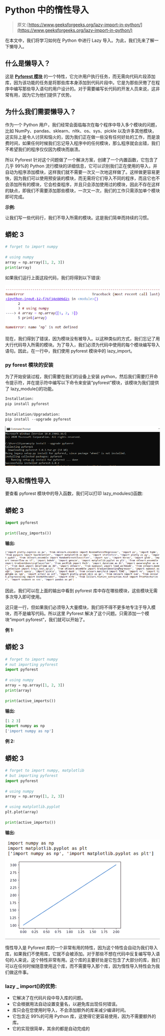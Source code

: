 # Python 中的惰性导入

> 原文:[https://www.geeksforgeeks.org/lazy-import-in-python/](https://www.geeksforgeeks.org/lazy-import-in-python/)

在本文中，我们将学习如何在 Python 中进行 Lazy 导入。为此，我们先来了解一下懒导入。

## **什么是懒导入？**

这是 [**Pyforest 模块**](https://www.geeksforgeeks.org/python-pyforest-library/) 的一个特性，它允许用户执行任务，而无需向代码片段添加库，因为该功能的任务是将那些库本身添加到代码片段中。它是为那些厌倦了在程序中编写那些导入语句的用户设计的。对于需要编写长代码的开发人员来说，这非常有用，因为它为他们提供了优势。

## **为什么我们需要懒导入？**

作为一个 Python 用户，我们经常会面临每次在每个程序中导入多个模块的问题，比如 NumPy、pandas、sklearn、nltk、os、sys、pickle 以及许多其他模块，这实际上是令人讨厌和恼火的，因为我们正在做一些没有任何好处的工作，而是浪费时间，如果任何时候我们忘记导入程序中的任何模块，那么程序就会出错，我们不希望我们的程序仅仅因为模块而崩溃。

所以 Pyforest 针对这个问题做了一个解决方案，创建了一个内置函数，它包含了几乎 99%的 Python 流行模块的详细信息，它可以识别我们正在使用的导入，并自动为程序添加模块，这样我们就不需要一次又一次地这样做了。这样做更容易更快，因为我们可以使用预安装的模块，而无需将它们导入不同的程序，而且它也不会添加所有的模块，它会检查程序，并且只会添加使用过的模块，因此不存在这样的缺点，即我们不需要添加那些模块，一次又一次，我们的工作只需添加单个模块即可完成。

**示例:**

让我们写一些代码行，我们不导入所需的模块。这是我们简单而持续的习惯。

## 蟒蛇 3

```py
# forget to import numpy

# using numpy
array = np.array([1, 2, 3])
print(array)
```

如果我们运行上面这段代码，我们将得到以下错误:

![](img/3e9099c63aca532bce25d4cd70bea066.png)

现在，我们得到了错误，因为模块没有被导入。以这种类似的方式，我们忘记了用大行代码导入所需的模块。为了导入，我们必须为代码中使用的每个模块编写导入语句。因此，在一行中，我们使用 pyforest 模块中的 lazy_import。

### **py forest 模块的安装**

为了开始安装过程，我们需要在我们的设备上安装 python，然后我们需要打开命令提示符，并在提示符中编写以下命令来安装“pyforest”模块，该模块为我们提供了 lazy_module()的功能。

```py
Installation: 
pip install pyforest

Installation/Upgradation: 
pip install --upgrade pyforest
```

![](img/1b68fd6af03b60cfeeebee0821313a3a.png)

## 导入和惰性导入

要查看 pyforest 模块中的导入函数，我们可以打印 lazy_modules()函数:

## 蟒蛇 3

```py
import pyforest

print(lazy_imports())
```

**输出:**

![](img/f582e8179a1fbf507fd40e5cc239e97a.png)

因此，我们可以在上面的输出中看到 pyforest 库中存在哪些模块，这些模块无需多次导入即可使用。

这只是一行，但如果我们必须导入大量模块，我们将不得不更多地专注于导入模块，而不是编写代码。所以这里 Pyforest 解决了这个问题。只需添加一个模块“import pyforest”，我们就可以开始了。

**例 1:**

## 蟒蛇 3

```py
# forget to import numpy
# nut importing pyforest
import pyforest

# using numpy
array = np.array([1, 2, 3])
print(array)

print(active_imports())
```

**输出:**

```py
[1 2 3]
import numpy as np
['import numpy as np']
```

**例 2:**

## 蟒蛇 3

```py
# forget to import numpy, matplotlib
# but importing pyforest
import pyforest

# using numpy
array = np.array([1, 2, 3])

# using matplotlib.pyplot
plt.plot(array)

print(active_imports())
```

**输出:**

![](img/adb397e0c5280f0c9c7afb7ee717a0e2.png)

惰性导入是 Pyforest 库的一个非常有用的特性，因为这个特性会自动为我们导入库，如果我们不使用库，它就不会被添加。对于那些不想在代码中反复编写导入语句的人来说，这个特性非常有用。这个库的主要好处是它包含了大部分的库，我们可以在任何时候随意使用这个库，而不需要导入那个库，因为惰性导入特性会为我们做这件事。

### **lazy _ import()的优势:**

*   它解决了在代码片段中导入库的问题。
*   它会根据用法自动设置变量名，以避免库出现任何错误。
*   库只会在您使用时导入，不会添加额外的库来减少编译时间。
*   它包含近 99%的可用 Python 库，这使得它更容易使用，因为不需要额外的库。
*   它的实现很简单，其余的都是自动完成的